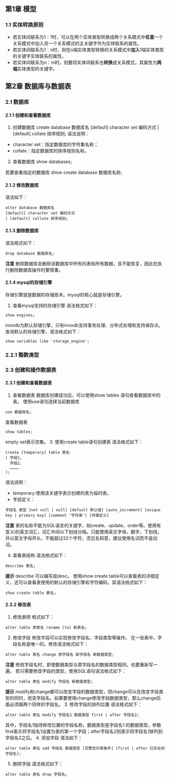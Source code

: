 ## 第1章 模型
### 1.1 实体转换原则
+ 若实体间联系为1：1时，可以在两个实体类型转换成两个关系模式中**任意**一个关系模式中加入另一个关系模式的主关键字作为实体联系的属性。
+ 若实体间联系为1：n时，则在n端实体类型转换的关系模式中**加入**1端实体类型的关键字实体联系的属性。
+ 若实体间联系为n：m时，则要将实体间联系也**转换**成关系模式，其属性为**两端**实体类型的关键字。

## 第2章 数据库与数据表
### 2.1 数据库
#### 2.1.1 创建和查看数据库
1. 创建数据库
create database 数据库名 [default] character set 编码方式  | [default] collate 排序规则;
语法说明：
+ character set：指定数据库的字符集名称；
+ collate：指定数据库的排序规则名称。

2. 查看数据库
show databases;

若要查看指定的数据库
show create database 数据库名称;

#### 2.1.2 修改数据库
语法如下：
```mysql
alter database 数据库名
[default] character set 编码方式
| [default] collate 排序规则;
```
#### 2.1.3 删除数据库
语法格式如下：
```mysql
drop database 数据库名;
```
**注意**
删除数据库会删除该数据库中所有的表和所有数据，且不能恢复，因此在执行删除数据库操作时要慎重。

#### 2.1.4 mysql的存储引擎
存储引擎就是数据的存储技术。mysql的核心就是存储引擎。
1. 查看mysql支持的存储引擎
语法格式如下：
```mysql
show engines;
```
innodb为默认存储引擎，只有innodb支持事务处理、分布式处理和支持保存点。
查询默认的存储引擎，语法格式如下：
```mysql
show variables like 'storage_engine';
```

### 2.2.1 整数类型

### 2.3 创建和操作数据表
#### 2.3.1 创建和查看数据表
1. 查看数据表
数据库创建成功后，可以使用show tables 语句查看数据库中的表。
使用use语句选择当前数据库
```mysql
use 数据库名;
```
查看数据表
```mysql
show tables;
```
empty set表示空集。
3. 使用create table语句创建表
语法格式如下：
```mysql
create [temporary] table 表名
( 字段1,
  字段2，
  …………
);
```
语法说明：
+ temporary:使用该关键字表示创建的表为临时表。
+ 字段定义：
```mysql
字段名 类型 [not null | null] [default 默认值] [auto_increment] [unique key | primary key] [comment '字符串'] [外键定义]
```
**注意**
表的名称不能为SQL语言的关键字，如create、update、order等。使用有意义i的英文词汇，词汇中间以下划线分隔。只能使用英文字母，数字，下划线，并以英文字母开头，不能超过32个字符，须见名知意，建议使用名词而不是动词。

4. 查看表结构
语法格式如下：
```mysql
describe 表名;
```
**提示**
describe 可以编写成desc。
使用show create table可以查看表的详细定义，还可以查看表使用的默认的存储引擎和字符编码，其语法格式如下：
```mysql
show create table 表名;
```

#### 2.3.2 修改表
1. 修改表明
格式如下：
```mysql
alter table 原表名 rename [to] 新表名;
```
2. 修改字段
修改字段可以实现修改字段名、字段类型等操作。
在一张表中，字段名称是唯一的。修改语法格式如下：
```mysql
alter table 表名 change 原字段名 新字段名 新数据类型;
```
**注意**
修改字段名时，即使数据类型与原字段名的数据类型相同，也要重新写一遍。
若只需要修改字段的类型，使用SQL语句语法格式如下：
```mysql
alter table 表名 modify 字段名 新数据类型;
```
**提示**
modify和change都可以改变字段的数据类型，但change可以在改变字段类型的同时，改变字段名。如果要使用change修改字段数据类型，那么change后面必须跟两个同样的字段名。
3. 修改字段的排列位置
语法格式如下：
```mysql
alter table 表名 modify 字段名1 数据类型 first | after 字段名2;
```
其中，字段名1指待修改位置的字段名称，数据类型是字段名1 的数据类型，参数first表示将字段名1设置为表的第一个字段；after字段名2则表示将字段名1排列到字段名2之后。
4. 添加字段
语法如下：
```mysql
alter table 表名 add 字段名 数据类型 [完整性约束条件] [first | after 已存在的字段名];
```
5. 删除字段
语法格式如下：
```mysql
alter table 表名 drop 字段名;
```
